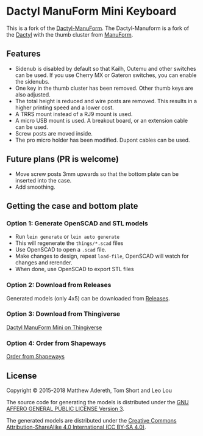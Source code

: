 # Dactyl ManuForm Mini Keyboard

This is a fork of the [Dactyl-ManuForm](https://github.com/tshort/dactyl-keyboard). The Dactyl-Manuform is a fork of the [Dactyl](https://github.com/adereth/dactyl-keyboard) with the thumb cluster from [ManuForm](https://github.com/jeffgran/ManuForm).

## Features

- Sidenub is disabled by default so that Kailh, Outemu and other switches can be
  used. If you use Cherry MX or Gateron switches, you can enable the sidenubs.
- One key in the thumb cluster has been removed. Other thumb keys are also adjusted.
- The total height is reduced and wire posts are removed. This results in a
  higher printing speed and a lower cost.
- A TRRS mount instead of a RJ9 mount is used.
- A micro USB mount is used. A breakout board, or an extension cable can be used.
- Screw posts are moved inside.
- The pro micro holder has been modified. Dupont cables can be used.

## Future plans (PR is welcome)

- Move screw posts 3mm upwards so that the bottom plate can be inserted into the case.
- Add smoothing.

## Getting the case and bottom plate

### Option 1: Generate OpenSCAD and STL models

* Run `lein generate` or `lein auto generate`
* This will regenerate the `things/*.scad` files
* Use OpenSCAD to open a `.scad` file.
* Make changes to design, repeat `load-file`, OpenSCAD will watch for changes and rerender.
* When done, use OpenSCAD to export STL files

### Option 2: Download from Releases

Generated models (only 4x5) can be downloaded from [Releases](https://github.com/l4u/dactyl-manuform-mini-keyboard/releases).

### Option 3: Download from Thingiverse

[Dactyl ManuForm Mini on Thingiverse](https://www.thingiverse.com/l4u/collections/dactyl-manuform-mini)

### Option 4: Order from Shapeways

[Order from Shapeways](https://www.shapeways.com/shops/l4u)

## License

Copyright © 2015-2018 Matthew Adereth, Tom Short and Leo Lou

The source code for generating the models is distributed under the [GNU AFFERO GENERAL PUBLIC LICENSE Version 3](LICENSE).

The generated models are distributed under the [Creative Commons Attribution-ShareAlike 4.0 International (CC BY-SA 4.0)](LICENSE-models).
